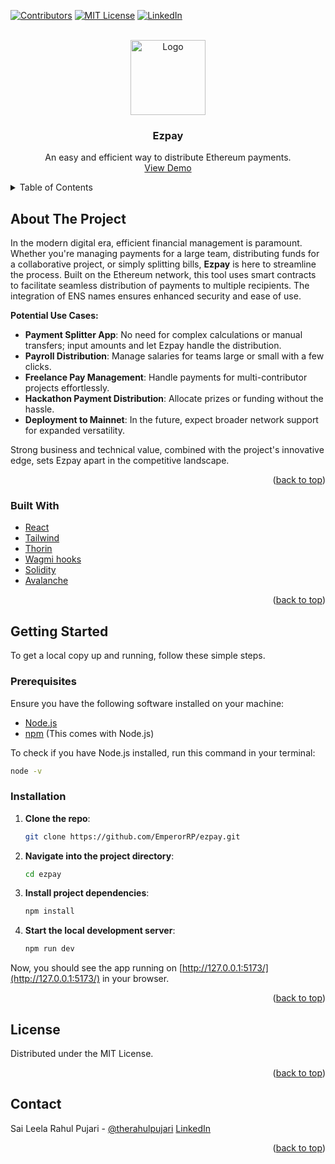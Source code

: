 <!-- Improved compatibility of back to top link: See: https://github.com/othneildrew/Best-README-Template/pull/73 -->
<a name="readme-top"></a>
<!--
*** Thanks for checking out the Best-README-Template. If you have a suggestion
*** that would make this better, please fork the repo and create a pull request
*** or simply open an issue with the tag "enhancement".
*** Don't forget to give the project a star!
*** Thanks again! Now go create something AMAZING! :D
-->

<!-- PROJECT SHIELDS -->
<!--
*** I'm using markdown "reference style" links for readability.
*** Reference links are enclosed in brackets [ ] instead of parentheses ( ).
*** See the bottom of this document for the declaration of the reference variables
*** for contributors-url, forks-url, etc. This is an optional, concise syntax you may use.
*** https://www.markdownguide.org/basic-syntax/#reference-style-links
-->
<a name="readme-top"></a>

[![Contributors][contributors-shield]][contributors-url]
[![MIT License][license-shield]][license-url]
[![LinkedIn][linkedin-shield]][linkedin-url]

<br />
<div align="center">
  <a href="https://github.com/EmperorRP/ezpay">
    <img src="https://i.imgur.com/PT9QyxJ.png" alt="Logo" width="120">
  </a>

  <h3 align="center">Ezpay</h3>

  <p align="center">
    An easy and efficient way to distribute Ethereum payments.
    <br />
    <a href="https://youtu.be/NYt2RM5rRFc">View Demo</a>
  </p>
</div>

<details>
  <summary>Table of Contents</summary>
  <ol>
    <li>
      <a href="#about-the-project">About The Project</a>
      <ul>
        <li><a href="#built-with">Built With</a></li>
      </ul>
    </li>
    <li>
      <a href="#getting-started">Getting Started</a>
      <ul>
        <li><a href="#prerequisites">Prerequisites</a></li>
        <li><a href="#installation">Installation</a></li>
      </ul>
    </li>
    <li><a href="#usage">Usage</a></li>
    <li><a href="#roadmap">Roadmap</a></li>
    <li><a href="#contributing">Contributing</a></li>
    <li><a href="#license">License</a></li>
    <li><a href="#contact">Contact</a></li>
    <li><a href="#acknowledgments">Acknowledgments</a></li>
  </ol>
</details>

## About The Project

In the modern digital era, efficient financial management is paramount. Whether you're managing payments for a large team, distributing funds for a collaborative project, or simply splitting bills, **Ezpay** is here to streamline the process. Built on the Ethereum network, this tool uses smart contracts to facilitate seamless distribution of payments to multiple recipients. The integration of ENS names ensures enhanced security and ease of use.

**Potential Use Cases:**
- **Payment Splitter App**: No need for complex calculations or manual transfers; input amounts and let Ezpay handle the distribution.
- **Payroll Distribution**: Manage salaries for teams large or small with a few clicks.
- **Freelance Pay Management**: Handle payments for multi-contributor projects effortlessly.
- **Hackathon Payment Distribution**: Allocate prizes or funding without the hassle.
- **Deployment to Mainnet**: In the future, expect broader network support for expanded versatility.

Strong business and technical value, combined with the project's innovative edge, sets Ezpay apart in the competitive landscape.

<p align="right">(<a href="#readme-top">back to top</a>)</p>

### Built With

- [React](https://reactjs.org/)
- [Tailwind](https://tailwindcss.com/)
- [Thorin](https://thorin.ens.domains/) 
- [Wagmi hooks](https://wagmi.sh/)
- [Solidity](https://soliditylang.org/)
- [Avalanche](https://www.avax.network/)

<p align="right">(<a href="#readme-top">back to top</a>)</p>


<!-- GETTING STARTED -->
## Getting Started

To get a local copy up and running, follow these simple steps.

### Prerequisites

Ensure you have the following software installed on your machine:

- [Node.js](https://nodejs.org/)
- [npm](https://www.npmjs.com/get-npm) (This comes with Node.js)

To check if you have Node.js installed, run this command in your terminal:
```sh
node -v
```

### Installation

1. **Clone the repo**:
   ```sh
   git clone https://github.com/EmperorRP/ezpay.git
   ```

2. **Navigate into the project directory**:
   ```sh
   cd ezpay
   ```
3. **Install project dependencies**:
   ```sh
   npm install
   ```
4. **Start the local development server**:
   ```sh
   npm run dev
   ```

Now, you should see the app running on [http://127.0.0.1:5173/](http://127.0.0.1:5173/) in your browser.

<p align="right">(<a href="#readme-top">back to top</a>)</p>


<!-- LICENSE -->
## License

Distributed under the MIT License.

<p align="right">(<a href="#readme-top">back to top</a>)</p>



<!-- CONTACT -->
## Contact

Sai Leela Rahul Pujari - [@therahulpujari](https://twitter.com/therahulpujari) [LinkedIn](https://www.linkedin.com/in/saileelarahulpujari/)

<p align="right">(<a href="#readme-top">back to top</a>)</p


<!-- MARKDOWN LINKS & IMAGES -->
<!-- https://www.markdownguide.org/basic-syntax/#reference-style-links -->
[contributors-shield]: https://img.shields.io/github/contributors/EmperorRP/ezpay
[contributors-url]: https://github.com/EmperorRP/ezpay/contributors
[forks-shield]: https://img.shields.io/github/forks/othneildrew/Best-README-Template.svg?style=for-the-badge
[forks-url]: https://github.com/othneildrew/Best-README-Template/network/members
[stars-shield]: https://img.shields.io/github/stars/othneildrew/Best-README-Template.svg?style=for-the-badge
[stars-url]: https://github.com/othneildrew/Best-README-Template/stargazers
[issues-shield]: https://img.shields.io/github/issues/othneildrew/Best-README-Template.svg?style=for-the-badge
[issues-url]: https://github.com/othneildrew/Best-README-Template/issues
[license-shield]: https://img.shields.io/github/license/othneildrew/Best-README-Template.svg?style=for-the-badge
[license-url]: https://github.com/othneildrew/Best-README-Template/blob/master/LICENSE.txt
[linkedin-shield]: https://img.shields.io/badge/-LinkedIn-black.svg?style=for-the-badge&logo=linkedin&colorB=555
[linkedin-url]: https://linkedin.com/in/othneildrew
[product-screenshot]: images/screenshot.png
[Next.js]: https://img.shields.io/badge/next.js-000000?style=for-the-badge&logo=nextdotjs&logoColor=white
[Next-url]: https://nextjs.org/
[React.js]: https://img.shields.io/badge/React-20232A?style=for-the-badge&logo=react&logoColor=61DAFB
[React-url]: https://reactjs.org/
[Vue.js]: https://img.shields.io/badge/Vue.js-35495E?style=for-the-badge&logo=vuedotjs&logoColor=4FC08D
[Vue-url]: https://vuejs.org/
[Angular.io]: https://img.shields.io/badge/Angular-DD0031?style=for-the-badge&logo=angular&logoColor=white
[Angular-url]: https://angular.io/
[Svelte.dev]: https://img.shields.io/badge/Svelte-4A4A55?style=for-the-badge&logo=svelte&logoColor=FF3E00
[Svelte-url]: https://svelte.dev/
[Laravel.com]: https://img.shields.io/badge/Laravel-FF2D20?style=for-the-badge&logo=laravel&logoColor=white
[Laravel-url]: https://laravel.com
[Bootstrap.com]: https://img.shields.io/badge/Bootstrap-563D7C?style=for-the-badge&logo=bootstrap&logoColor=white
[Bootstrap-url]: https://getbootstrap.com
[JQuery.com]: https://img.shields.io/badge/jQuery-0769AD?style=for-the-badge&logo=jquery&logoColor=white
[JQuery-url]: https://jquery.com 
